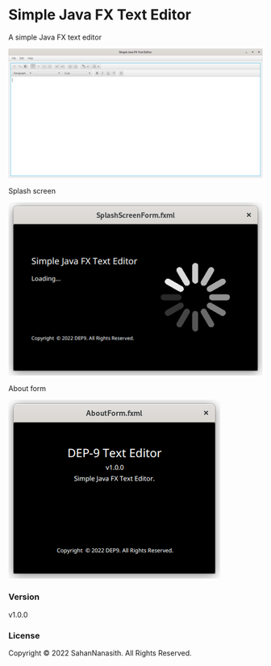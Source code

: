 # Simple Java FX Text Editor

A simple Java FX text editor

![](asset/1.png)

Splash screen

![](asset/2.png)

About form

![](asset/3.png)

### Version
v1.0.0

### License
Copyright &copy; 2022 SahanNanasith. All Rights Reserved.





